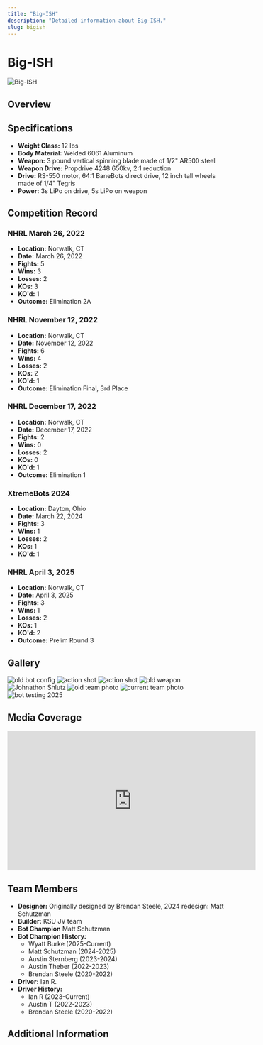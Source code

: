 ```yaml
---
title: "Big-ISH"
description: "Detailed information about Big-ISH."
slug: bigish
---
```


# Big-ISH
![Big-ISH](@site/static/USINGimg/Bigish_new.JPG)

## Overview
<!-- A brief description of the bot, its design, and its capabilities.-->


## Specifications
- **Weight Class:** 12 lbs
- **Body Material:** Welded 6061 Aluminum
- **Weapon:** 3 pound vertical spinning blade made of 1/2" AR500 steel
- **Weapon Drive:** Propdrive 4248 650kv, 2:1 reduction
- **Drive:** RS-550 motor, 64:1 BaneBots direct drive, 12 inch tall wheels made of 1/4" Tegris
- **Power:** 3s LiPo on drive, 5s LiPo on weapon

## Competition Record

### NHRL March 26, 2022
- **Location:** Norwalk, CT
- **Date:** March 26, 2022
- **Fights:** 5
- **Wins:** 3
- **Losses:** 2
- **KOs:** 3
- **KO'd:** 1
- **Outcome:** Elimination 2A

### NHRL November 12, 2022
- **Location:** Norwalk, CT
- **Date:** November 12, 2022
- **Fights:** 6
- **Wins:** 4
- **Losses:** 2
- **KOs:** 2
- **KO'd:** 1
- **Outcome:** Elimination Final, 3rd Place

### NHRL December 17, 2022
- **Location:** Norwalk, CT
- **Date:** December 17, 2022
- **Fights:** 2
- **Wins:** 0
- **Losses:** 2
- **KOs:** 0
- **KO'd:** 1
- **Outcome:** Elimination 1

### XtremeBots 2024
- **Location:** Dayton, Ohio
- **Date:** March 22, 2024
- **Fights:** 3
- **Wins:** 1
- **Losses:** 2
- **KOs:** 1
- **KO'd:** 1

### NHRL April 3, 2025
- **Location:** Norwalk, CT
- **Date:** April 3, 2025
- **Fights:** 3
- **Wins:** 1
- **Losses:** 2
- **KOs:** 1
- **KO'd:** 2
- **Outcome:** Prelim Round 3

## Gallery
<!-- A section for images of the bot in action, at rest, or during competitions. -->
![old bot config](img/bigish_old.jpg)
![action shot](img/B_action.jpg)
![action shot](img/b_action2.jpg)
![old weapon](img/b_oldw.jpg)
![Johnathon Shlutz](img/johnathons.JPG)
![old team photo](img/team_old.jpg)
![current team photo](img/big/2025_1.jpg)
![bot testing 2025](img/big/2025_2.jpg)


## Media Coverage
<!--  Links to articles, videos, or other media coverage of the bot. -->
<iframe width="560" height="315" src="https://www.youtube.com/embed/NR8GN3DTjRM?si=LLEA8lUsGi5CwimO" title="YouTube video player" frameborder="0" allow="accelerometer; autoplay; clipboard-write; encrypted-media; gyroscope; picture-in-picture; web-share" referrerpolicy="strict-origin-when-cross-origin" allowfullscreen></iframe>



## Team Members
- **Designer:** Originally designed by Brendan Steele, 2024 redesign: Matt Schutzman
- **Builder:** KSU JV team
- **Bot Champion** Matt Schutzman
- **Bot Champion History:**  
    - Wyatt Burke (2025-Current)
    - Matt Schutzman (2024-2025)
    - Austin Sternberg (2023-2024)
    - Austin Theber (2022-2023)
    - Brendan Steele (2020-2022)
- **Driver:** Ian R.
- **Driver History:**
  - Ian R (2023-Current)
  - Austin T (2022-2023)
  - Brendan Steele (2020-2022)

## Additional Information
<!-- Any other relevant information, anecdotes, or fun facts about the bot-->

